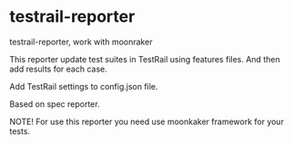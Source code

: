 # testrail-reporter
testrail-reporter, work with moonraker

This reporter update test suites in TestRail using features files. And then add results for each case.

Add TestRail settings to config.json file.

Based on spec reporter.

NOTE! For use this reporter you need use moonkaker framework for your tests.


